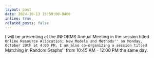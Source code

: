 ```yaml
---
layout: post
date: 2024-10-13 15:59:00-0400
inline: true
related_posts: false
---
```



I will be presenting at the INFORMS Annual Meeting in the session titled ``Online Resource Allocation: New Models and Methods'' on Monday, October 20th at 4:00 PM. I am also co-organizing a session titled ``Matching in Random Graphs'' from 10:45 AM - 12:00 PM the same day.



